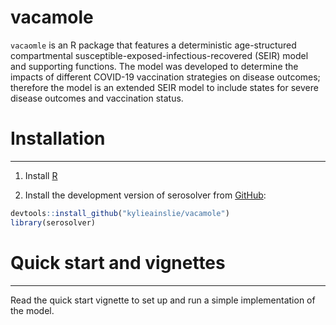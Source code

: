 # vacamole
`vacaomle` is an R package that features a deterministic age-structured compartmental susceptible-exposed-infectious-recovered (SEIR) model and supporting functions. The model was developed to determine the impacts of different COVID-19 vaccination strategies on disease outcomes; therefore the model is an extended SEIR model to include states for severe disease outcomes and vaccination status.

# Installation
------------

1.  Install [R](http://cran.r-project.org)

2.  Install the development version of serosolver from [GitHub](https://github.com/kylieainslie/vacamole):

``` r
devtools::install_github("kylieainslie/vacamole")
library(serosolver)
```

# Quick start and vignettes
-------------------------

Read the quick start vignette to set up and run a simple implementation of the model.

